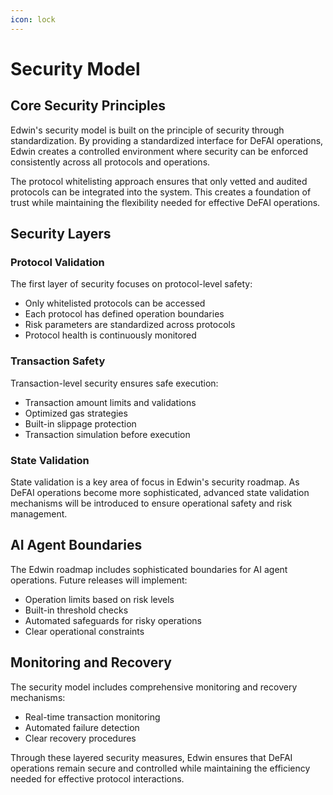```yaml
---
icon: lock
---
```


# Security Model

## Core Security Principles

Edwin's security model is built on the principle of security through standardization. By providing a standardized interface for DeFAI operations, Edwin creates a controlled environment where security can be enforced consistently across all protocols and operations.

The protocol whitelisting approach ensures that only vetted and audited protocols can be integrated into the system. This creates a foundation of trust while maintaining the flexibility needed for effective DeFAI operations.

## Security Layers

### Protocol Validation
The first layer of security focuses on protocol-level safety:
- Only whitelisted protocols can be accessed
- Each protocol has defined operation boundaries
- Risk parameters are standardized across protocols
- Protocol health is continuously monitored

### Transaction Safety
Transaction-level security ensures safe execution:
- Transaction amount limits and validations
- Optimized gas strategies
- Built-in slippage protection
- Transaction simulation before execution

### State Validation
State validation is a key area of focus in Edwin's security roadmap. As DeFAI operations become more sophisticated, advanced state validation mechanisms will be introduced to ensure operational safety and risk management.

## AI Agent Boundaries

The Edwin roadmap includes sophisticated boundaries for AI agent operations. Future releases will implement:
- Operation limits based on risk levels
- Built-in threshold checks
- Automated safeguards for risky operations
- Clear operational constraints

## Monitoring and Recovery

The security model includes comprehensive monitoring and recovery mechanisms:
- Real-time transaction monitoring
- Automated failure detection
- Clear recovery procedures

Through these layered security measures, Edwin ensures that DeFAI operations remain secure and controlled while maintaining the efficiency needed for effective protocol interactions.

